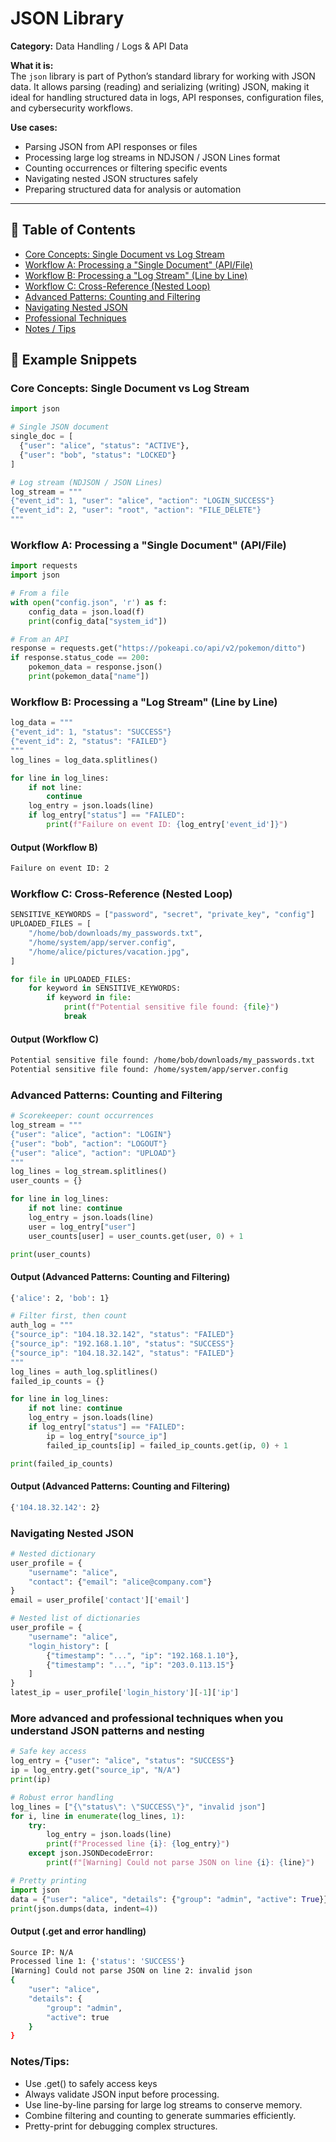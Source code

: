 # JSON Library  

**Category:** Data Handling / Logs & API Data  

**What it is:**  
The `json` library is part of Python’s standard library for working with JSON data. It allows parsing (reading) and serializing (writing) JSON, making it ideal for handling structured data in logs, API responses, configuration files, and cybersecurity workflows.  

**Use cases:**  
- Parsing JSON from API responses or files  
- Processing large log streams in NDJSON / JSON Lines format  
- Counting occurrences or filtering specific events  
- Navigating nested JSON structures safely  
- Preparing structured data for analysis or automation  

---

## 📖 Table of Contents

- [Core Concepts: Single Document vs Log Stream](#core-concepts-single-document-vs-log-stream)
- [Workflow A: Processing a "Single Document" (API/File)](#workflow-a-processing-a-single-document-apifile)
- [Workflow B: Processing a "Log Stream" (Line by Line)](#workflow-b-processing-a-log-stream-line-by-line)
- [Workflow C: Cross-Reference (Nested Loop)](#workflow-c-cross-reference-nested-loop)
- [Advanced Patterns: Counting and Filtering](#advanced-patterns-counting-and-filtering)
- [Navigating Nested JSON](#navigating-nested-json)
- [Professional Techniques](#More-advanced-and-professional-techniques-when-you-understand-JSON-patterns-and-nesting)
- [Notes / Tips](#-notes-tips)

## 🔹 Example Snippets  

### Core Concepts: Single Document vs Log Stream
```python
import json

# Single JSON document
single_doc = [
  {"user": "alice", "status": "ACTIVE"},
  {"user": "bob", "status": "LOCKED"}
]

# Log stream (NDJSON / JSON Lines)
log_stream = """
{"event_id": 1, "user": "alice", "action": "LOGIN_SUCCESS"}
{"event_id": 2, "user": "root", "action": "FILE_DELETE"}
"""
```
### Workflow A: Processing a "Single Document" (API/File)
```Python
import requests
import json

# From a file
with open("config.json", 'r') as f:
    config_data = json.load(f)
    print(config_data["system_id"])

# From an API
response = requests.get("https://pokeapi.co/api/v2/pokemon/ditto")
if response.status_code == 200:
    pokemon_data = response.json()
    print(pokemon_data["name"])
```
### Workflow B: Processing a "Log Stream" (Line by Line)
```Python
log_data = """
{"event_id": 1, "status": "SUCCESS"}
{"event_id": 2, "status": "FAILED"}
"""
log_lines = log_data.splitlines()

for line in log_lines:
    if not line:
        continue
    log_entry = json.loads(line)
    if log_entry["status"] == "FAILED":
        print(f"Failure on event ID: {log_entry['event_id']}")
```
#### Output (Workflow B)
```Bash
Failure on event ID: 2
```
### Workflow C: Cross-Reference (Nested Loop)
```Python
SENSITIVE_KEYWORDS = ["password", "secret", "private_key", "config"]
UPLOADED_FILES = [
    "/home/bob/downloads/my_passwords.txt",
    "/home/system/app/server.config",
    "/home/alice/pictures/vacation.jpg",
]

for file in UPLOADED_FILES:
    for keyword in SENSITIVE_KEYWORDS:
        if keyword in file:
            print(f"Potential sensitive file found: {file}")
            break
```
#### Output (Workflow C)
```Bash
Potential sensitive file found: /home/bob/downloads/my_passwords.txt
Potential sensitive file found: /home/system/app/server.config
```
### Advanced Patterns: Counting and Filtering
```Python
# Scorekeeper: count occurrences
log_stream = """
{"user": "alice", "action": "LOGIN"}
{"user": "bob", "action": "LOGOUT"}
{"user": "alice", "action": "UPLOAD"}
"""
log_lines = log_stream.splitlines()
user_counts = {}

for line in log_lines:
    if not line: continue
    log_entry = json.loads(line)
    user = log_entry["user"]
    user_counts[user] = user_counts.get(user, 0) + 1

print(user_counts)
```
#### Output (Advanced Patterns: Counting and Filtering)
```Bash
{'alice': 2, 'bob': 1}
```
```Python
# Filter first, then count
auth_log = """
{"source_ip": "104.18.32.142", "status": "FAILED"}
{"source_ip": "192.168.1.10", "status": "SUCCESS"}
{"source_ip": "104.18.32.142", "status": "FAILED"}
"""
log_lines = auth_log.splitlines()
failed_ip_counts = {}

for line in log_lines:
    if not line: continue
    log_entry = json.loads(line)
    if log_entry["status"] == "FAILED":
        ip = log_entry["source_ip"]
        failed_ip_counts[ip] = failed_ip_counts.get(ip, 0) + 1

print(failed_ip_counts)
```
#### Output (Advanced Patterns: Counting and Filtering)
```Bash
{'104.18.32.142': 2}
```
### Navigating Nested JSON
```Python
# Nested dictionary
user_profile = {
    "username": "alice",
    "contact": {"email": "alice@company.com"}
}
email = user_profile['contact']['email']

# Nested list of dictionaries
user_profile = {
    "username": "alice",
    "login_history": [
        {"timestamp": "...", "ip": "192.168.1.10"},
        {"timestamp": "...", "ip": "203.0.113.15"}
    ]
}
latest_ip = user_profile['login_history'][-1]['ip']
```
### More advanced and professional techniques when you understand JSON patterns and nesting
```Python
# Safe key access
log_entry = {"user": "alice", "status": "SUCCESS"}
ip = log_entry.get("source_ip", "N/A")
print(ip)

# Robust error handling
log_lines = ["{\"status\": \"SUCCESS\"}", "invalid json"]
for i, line in enumerate(log_lines, 1):
    try:
        log_entry = json.loads(line)
        print(f"Processed line {i}: {log_entry}")
    except json.JSONDecodeError:
        print(f"[Warning] Could not parse JSON on line {i}: {line}")

# Pretty printing
import json
data = {"user": "alice", "details": {"group": "admin", "active": True}}
print(json.dumps(data, indent=4))
```
#### Output (.get and error handling)
```bash
Source IP: N/A
Processed line 1: {'status': 'SUCCESS'}
[Warning] Could not parse JSON on line 2: invalid json
{
    "user": "alice",
    "details": {
        "group": "admin",
        "active": true
    }
}
```
### Notes/Tips:
- Use .get() to safely access keys
- Always validate JSON input before processing.
- Use line-by-line parsing for large log streams to conserve memory.
- Combine filtering and counting to generate summaries efficiently.
- Pretty-print for debugging complex structures.
